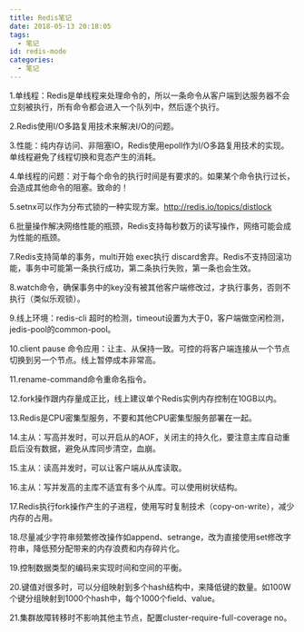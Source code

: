 ```yaml
---
title: Redis笔记
date: 2018-05-13 20:18:05
tags:
  - 笔记
id: redis-mode
categories:
  - 笔记
---
```


1.单线程：Redis是单线程来处理命令的，所以一条命令从客户端到达服务器不会立刻被执行，所有命令都会进入一个队列中，然后逐个执行。

2.Redis使用I/O多路复用技术来解决I/O的问题。

<!--more-->

3.性能：纯内存访问、非阻塞IO，Redis使用epoll作为I/O多路复用技术的实现。单线程避免了线程切换和竞态产生的消耗。

4.单线程的问题：对于每个命令的执行时间是有要求的。如果某个命令执行过长，会造成其他命令的阻塞。致命的！

5.setnx可以作为分布式锁的一种实现方案。http://redis.io/topics/distlock

6.批量操作解决网络性能的瓶颈，Redis支持每秒数万的读写操作，网络可能会成为性能的瓶颈。

7.Redis支持简单的事务，multi开始  exec执行  discard舍弃。Redis不支持回滚功能，事务中可能第一条执行成功，第二条执行失败，第一条也会生效。

8.watch命令，确保事务中的key没有被其他客户端修改过，才执行事务，否则不执行（类似乐观锁）。

9.线上环境：redis-cli 超时的检测，timeout设置为大于0，客户端做空闲检测，jedis-pool的common-pool。

10.client pause 命令应用：让主、从保持一致。可控的将客户端连接从一个节点切换到另一个节点。线上暂停成本非常高。

11.rename-command命令重命名指令。

12.fork操作跟内存量成正比，线上建议单个Redis实例内存控制在10GB以内。

13.Redis是CPU密集型服务，不要和其他CPU密集型服务部署在一起。

14.主从：写高并发时，可以开启从的AOF，关闭主的持久化，要注意主库自动重启后没有数据，避免从库同步清空，血崩。

15.主从：读高并发时，可以让客户端从从库读取。

16.主从：写并发高的主库不适宜有多个从库。可以使用树状结构。

17.Redis执行fork操作产生的子进程，使用写时复制技术（copy-on-write），减少内存的占用。

18.尽量减少字符串频繁修改操作如append、setrange，改为直接使用set修改字符串，降低预分配带来的内存浪费和内存碎片化。

19.控制数据类型的编码来实现时间和空间的平衡。

20.键值对很多时，可以分组映射到多个hash结构中，来降低键的数量。如100W个键分组映射到1000个hash中，每个1000个field、value。

21.集群故障转移时不影响其他主节点，配置cluster-require-full-coverage no。

